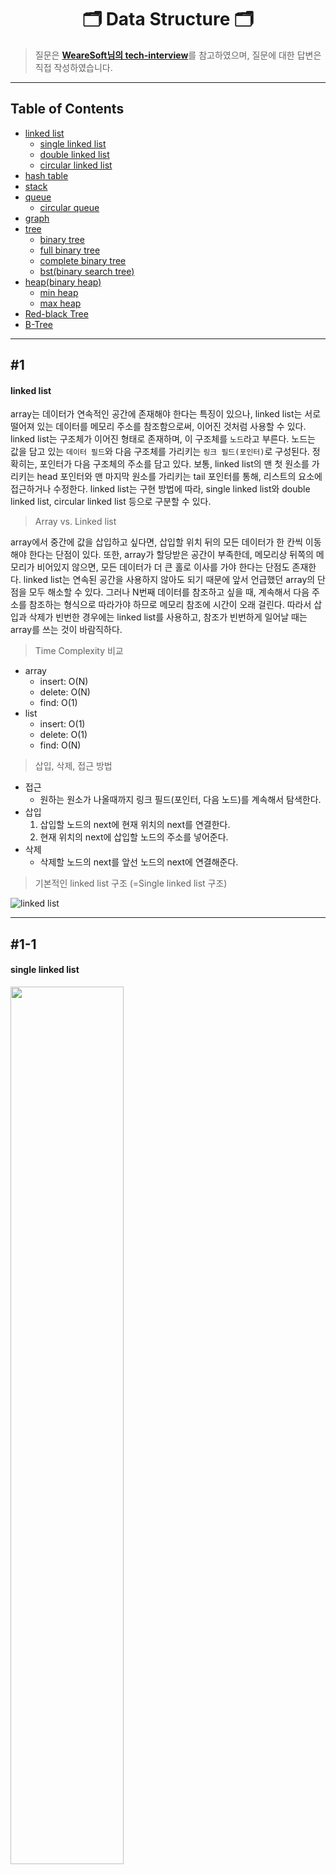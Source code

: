 <div align='center'>
  <h1>🗂 Data Structure 🗂</h1>
</div>

> 질문은 <strong>[WeareSoft님의 tech-interview](https://github.com/WeareSoft/tech-interview)</strong>를 참고하였으며, 질문에 대한 답변은 직접 작성하였습니다.

---

## Table of Contents

- [linked list](#1)
  - [single linked list](#1-1)
  - [double linked list](#1-2)
  - [circular linked list](#1-3)
- [hash table](#2)
- [stack](#3)
- [queue](#4)
  - [circular queue](#4-1)
- [graph](#5)
- [tree](#6)
  - [binary tree](#6-1)
  - [full binary tree](#6-2)
  - [complete binary tree](#6-3)
  - [bst(binary search tree)](#6-4)
- [heap(binary heap)](#7)
  - [min heap](#7-1)
  - [max heap](#7-2)
- [Red-black Tree](#8)
- [B-Tree](#9)

---

## #1

#### linked list

array는 데이터가 연속적인 공간에 존재해야 한다는 특징이 있으나, linked list는 서로 떨어져 있는 데이터를 메모리 주소를 참조함으로써, 이어진 것처럼 사용할 수 있다. linked list는 구조체가 이어진 형태로 존재하며, 이 구조체를 `노드`라고 부른다. 노드는 값을 담고 있는 `데이터 필드`와 다음 구조체를 가리키는 `링크 필드(포인터)`로 구성된다. 정확히는, 포인터가 다음 구조체의 주소를 담고 있다. 보통, linked list의 맨 첫 원소를 가리키는 head 포인터와 맨 마지막 원소를 가리키는 tail 포인터를 통해, 리스트의 요소에 접근하거나 수정한다. linked list는 구현 방법에 따라, single linked list와 double linked list, circular linked list 등으로 구분할 수 있다.

> Array vs. Linked list

array에서 중간에 값을 삽입하고 싶다면, 삽입할 위치 뒤의 모든 데이터가 한 칸씩 이동해야 한다는 단점이 있다. 또한, array가 할당받은 공간이 부족한데, 메모리상 뒤쪽의 메모리가 비어있지 않으면, 모든 데이터가 더 큰 홀로 이사를 가야 한다는 단점도 존재한다. linked list는 연속된 공간을 사용하지 않아도 되기 때문에 앞서 언급했던 array의 단점을 모두 해소할 수 있다. 그러나 N번째 데이터를 참조하고 싶을 때, 계속해서 다음 주소를 참조하는 형식으로 따라가야 하므로 메모리 참조에 시간이 오래 걸린다. 따라서 삽입과 삭제가 빈번한 경우에는 linked list를 사용하고, 참조가 빈번하게 일어날 때는 array를 쓰는 것이 바람직하다.

> Time Complexity 비교

- array
  - insert: O(N)
  - delete: O(N)
  - find: O(1)
- list
  - insert: O(1)
  - delete: O(1)
  - find: O(N)

> 삽입, 삭제, 접근 방법

- 접근
  - 원하는 원소가 나올때까지 링크 필드(포인터, 다음 노드)를 계속해서 탐색한다.
- 삽입
  1. 삽입할 노드의 next에 현재 위치의 next를 연결한다.
  2. 현재 위치의 next에 삽입할 노드의 주소를 넣어준다.
- 삭제
  - 삭제할 노드의 next를 앞선 노드의 next에 연결해준다.

> 기본적인 linked list 구조 (=Single linked list 구조)

![linked list](/images/sally/2021-07-01-04-51-16.png)

---

## #1-1

#### single linked list

<img src="/images/sally/2021-07-01-05-07-59.png" width="60%">

[#1 Linked list](#1)에서 언급한 내용은 모두 Single linked list에 해당한다. Single linked list는 linked list 중에서도 가장 기본적인 구조로 되어 있으며, head에서 tail까지 단방향으로 포인터가 이어져 있으므로 N 번째 노드에서 N-1 번째 노드에 접근할 수 없다. 대신, 다시 head로부터 N-1 번의 탐색을 통해 접근해야 한다.

#### References

- [연결 리스트의 개념과 종류 - suitepotato](https://velog.io/@suitepotato/00007)

---

## #1-2

#### double linked list

<img src="/images/sally/2021-07-01-05-12-52.png" width="60%">

[#1-1 Single linked list](#1-1)은 단방향 연결이기 때문에 한번 다음 노드로 이동하면, 이전 노드로 돌아가기 힘들다는 단점이 있었다. 그러나 Double linked list는 뒤의 노드의 주소뿐만 아니라, 이전 노드의 주소도 담고 있다. 하나의 노드는 하나의 데이터와 두 개의 링크를 가지고 있으며, 각각의 링크를 prev와 next라고 부른다. 다음 노드를 참조하고 싶다면 next 링크가 담고 있는 주소를 확인하면 되고, 이전의 노드를 참조하고 싶다면 prev 링크가 가지는 주소를 확인하면 된다.

#### References

- [연결 리스트의 개념과 종류 - suitepotato](https://velog.io/@suitepotato/00007)

---

## #1-3

#### circular linked list

<img src="/images/sally/2021-07-01-05-12-42.png" width="60%">

앞서 언급했던 linked list 유형들과는 다르게, tail이 다시 head를 가리키는 구조를 가지고 있다. 따라서, tail 노드의 next에는 NULL이 들어가는 것 대신, head의 주소가 들어간다.

#### References

- [연결 리스트의 개념과 종류 - suitepotato](https://velog.io/@suitepotato/00007)

---

## #2

#### hash table

해시 테이블은 (Key, Value)로 데이터를 저장하는 자료구조 중 하나로 빠르게 데이터를 검색할 수 있는 자료구조이다. 해시 테이블이 빠른 검색속도를 제공하는 이유는 내부적으로 배열(버킷)을 사용하여 데이터를 저장하기 때문이다. 해시 테이블은 각각의 Key값에 해시함수를 적용해 배열의 고유한 index를 생성하고, 이 index를 활용해 값을 저장하거나 검색하게 된다. 여기서 실제 값이 저장되는 장소를 버킷 또는 슬롯이라고 한다.

![img](/images/sally/2021-07-01-05-31-53.png)

예를 들어, `(Key, Value)쌍` 구조를 가지는 데이터 `("John Smith", "521-1234")`를 크기가 16인 해시 테이블에 저장한다고 하자. 그러면 먼저 `index = hash_function("John Smith") % 16` 연산을 통해 index 값을 계산한다. 그리고 `array[index] = "521-1234"` 로 value를 저장하게 된다. 이러한 구조로 데이터를 저장하면 Key값으로 데이터를 찾을 때 해시 함수를 1번만 수행하면 되므로 매우 빠르게 데이터를 저장/삭제/조회할 수 있다. 해시테이블의 평균 시간복잡도는 O(1)이다.

> 해시(Hash)값이 충돌하는 경우

만약 "John Smith"를 해시 함수를 돌려 나온 값과 "Sandra Dee"를 해시 함수를 돌려 나온 값이 동일하다면, 아래와 같이 해결할 수 있다.

**해결방법 1: Separate Chaining(분리 연결법)**

![img](/images/sally/2021-07-01-05-35-24.png)

동일한 버킷의 데이터에 대해 자료구조를 활용해 추가 메모리를 사용하여 다음 데이터의 주소를 저장하는 방법이다. 동일한 해시 값을 가지면, 동일한 버킷 안에 엔트리를 할당해줘야한다. 이 때, 버킷 내부의 엔트리 값들은 linked list 형태로 이어준다. 이러한 Chaining 방식은 해시 테이블의 확장이 필요없고 간단하게 구현이 가능하며, 손쉽게 삭제할 수 있다는 장점이 있다. 하지만 데이터의 수가 많아지면 동일한 버킷에 chaining되는 데이터가 많아지며 그에 따라 캐시의 효율성이 감소한다는 단점이 있다.

**해결방법 2: Open Addressing(개방주소법)**

Open Addressing이란 추가적인 메모리를 사용하는 Chaining 방식과 다르게 비어있는 해시 테이블의 공간을 활용하는 방법이다. Open Addressing을 구현하기 위한 대표적인 방법으로는 3가지 방식이 존재한다.

- **Linear Probing**: 현재의 버킷 index로부터 고정폭 만큼씩 이동하여 차례대로 검색해 비어 있는 버킷에 데이터를 저장한다.
- **Quadratic Probing**: 해시의 저장순서 폭을 제곱으로 저장하는 방식이다. 예를 들어 처음 충돌이 발생한 경우에는 1만큼 이동하고 그 다음 계속 충돌이 발생하면 2^2, 3^2 칸씩 옮기는 방식이다.
- **Double Hashing Probing**: 해시된 값을 한번 더 해싱하여 해시의 규칙성을 없애버리는 방식이다. 해시된 값을 한번 더 해싱하여 새로운 주소를 할당하기 때문에 다른 방법들보다 많은 연산을 하게 된다.

충돌을 방지하는 방법들은 데이터의 규칙성(클러스터링)을 방지하기 위한 방식이지만 공간을 많이 사용한다는 치명적인 단점이 있다. 만약 테이블이 꽉 차있는 경우라면 테이블을 확장해주어야 하는데, 이는 매우 심각한 성능의 저하를 불러오기 때문에 가급적이면 확정을 하지 않도록 테이블을 설계해주어야 한다. (통계적으로 해시 테이블의 공간 사용률이 70% ~ 80%정도가 되면 해시의 충돌이 빈번하게 발생하여 성능이 저하되기 시작한다고 한다.) 또한 해시 테이블에서 자주 사용하게 되는 데이터를 Cache에 적용하면 효율을 높일 수 있다. 자주 hit하게 되는 데이터를 캐시에서 바로 찾음으로써 해시 테이블의 성능을 향상시킬 수 있다.

> Time Complexity

- 삽입, 삭제, 탐색
  - 해시 충돌이 일어나지 않는 경우에 O(1), 충돌이 일어난다면 최악의 경우에 O(N)의 시간 복잡도를 가진다.
  - O(N): 해시 충돌로 인해서 하나의 버킷에 여러 엔트리가 연결되어있는 경우에 모든 엔트리를 탐색해야할 수 있다.

#### References

- [[자료구조] 해시테이블(HashTable)이란? - MangKyu's Diary](https://mangkyu.tistory.com/102)

---

## #3

#### stack

**LIFO (Last In First Out)** 구조의 자료형으로 한 쪽으로만 데이터를 넣고 뺄 수 있다.

`push` 명령으로 데이터를 넣고, `pop` 명령으로 가장 마지막에 들어간 데이터를 빼낸다.

<div align='center'>
    <img src='../images/heath/stack.png' height='250px '/>
</div>
<br/>

stack 은 브라우저의 뒤로가기 기능, ctrl + z (되돌리기), 지역 변수와 매개변수를 저장하는 stack 메모리 등에 사용된다. 이외에도 DFS 알고리즘 등 다양한 곳에 사용되는 자료형이다.

stack 에 데이터가 꽉 차서 더 넣을 공간이 없는데 데이터를 push 하는 경우 `overflow`, 반대로 데이터가 없는데 pop 하는 경우를 `underflow` 라고 한다.

#### References
- [[자료구조] 스택, 큐는 무엇인가? - 마이구미](https://mygumi.tistory.com/357)
- [[자료구조] 스택(Stack), 큐(Queue), 덱(Deque) - Choiiis](https://velog.io/@choiiis/%EC%9E%90%EB%A3%8C%EA%B5%AC%EC%A1%B0-%EC%8A%A4%ED%83%9DStack%EA%B3%BC-%ED%81%90Queue)

---

## #4

#### queue

**FIFO (First In First Out)** 구조의 자료형으로 출구(front)와 입구(rear or back)가 따로 존재하여 먼저 입력된 데이터가 먼저 반환된다.

`push` 명령으로 rear 에 자료를 넣는다. rear += 1 되어 다음에 데이터를 받을 메모리를 가리켜야 한다.  
`pop` 명령으로 front 에서 데이터를 빼낸다. front += 1 되어 다음에 데이터를 반환할 메모리를 가리켜야 한다.

<div align='center'>
    <img src='../images/heath/queue.png' height='150px '/>
</div>
<br/>

queue 는 CPU 연산처리 작업대기, 프린터 인쇄, 프로세스 관리 등 들어온 순서를 보장해야하는 경우 사용된다. 이외에도 BFS 알고리즘 등에 사용된다.

queue 의 rear 가 기리키는 공간에 데이터가 있는데 데이터를 push 하는 경우 `overflow`, 반대로 front 가 가리키는 공간에 데이터가 없는데 pop 하는 경우를 `underflow` 라고 한다.

#### References
- [[자료구조] 스택, 큐는 무엇인가? - 마이구미](https://mygumi.tistory.com/357)
- [[자료구조] 스택(Stack), 큐(Queue), 덱(Deque) - Choiiis](https://velog.io/@choiiis/%EC%9E%90%EB%A3%8C%EA%B5%AC%EC%A1%B0-%EC%8A%A4%ED%83%9DStack%EA%B3%BC-%ED%81%90Queue)

---

## #4-1

#### circular queue

크기가 N 인 queue 에서 모든 원소를 다 채우면 rear 는 N-1 을 가리킨다. 이 때, pop 으로 제일 처음 원소를 제거하면 queue 에 남은 공간 1개가 생긴다. 하지만 rear 는 마지막을 가리키고 있기 때문에 더이상 원소를 추가할 수 없다. 이 문제를 해결하기 위해 원형 형태의 `circular queue` 를 사용한다.

<div align='center'>
    <img src='../images/heath/circular_queue.png' height='150px '/>
</div>
<br/>

queue 와 같이 FIFO 구조이다.   

처음에는 front 와 rear 가 같은 메모리를 가리킨다.   
데이터를 입력하기 위해 rear 는 메모리가 꽉찼는지 검사한다. 꽉찬 경우는 rear 다음 번의 메모리가 front 를 가리키는 경우 (rear + 1 == front) 인데, 꽉차지 않았다면 데이터를 입력하고 rear 는 다음 메모리로 이동한다.  
데이터를 반환하기 위해 front 는 메모리가 비었는지 검사한다. 빈 경우에는 현재 front 위치와 rear 위치가 같은 경우 (rear == front) 인데, 비지 않았다면 데이터를 반환하고 front 는 다음 메모리로 이동한다.

#### References
- [[자료구조] 큐(QUEUE)와 원형큐(CIRCULAR QUEUE) 개념과 구현 - reakwon](https://reakwon.tistory.com/30)

---

## #5

#### graph

그래프는 정점과 간선으로 이루어진 자료구조이다. 정점 간의 연결관계는 간선으로 나타낸다.

##### 그래프의 종류

<img src="/images/sally/2021-07-01-13-15-10.png" width="50%">  

간선이 담고있는 정보와 연결 상태에 따라 그래프의 종류가 나뉜다. 두 정점을 연결하는 간선에 방향이 없다면 `무방향 그래프`, 두 정점을 연결하는 간선에 방향이 존재하면 `방향 그래프`라고 부른다. 방향 그래프는 간선의 방향으로만 이동할 수 있다. 두 정점을 이동할 때 비용이 발생하면 `가중치 그래프`로 나타낼 수 있다. 모든 정점이 간선으로 연결된 경우, `완전 그래프`라고 부른다.

##### 그래프 구현 방식

<img src="/images/sally/2021-07-01-12-54-57.png" width="60%">

- 인접행렬 방식
  - 노드를 인덱스로 삼는 2차원 배열을 만든다.
  - 각 노드가 간선으로 연결되어있으면 배열에 1을 넣어주고, 연결되지 않았다면 0을 넣어준다.
  - 두 노드의 연결관계를 조회할 때, O(1) 시간이 걸린다.
  - 그러나 모든 정점에 대해, 간선 정보를 입력해야하므로 초기화에 <!-- $O(N^2)$ --> <img style="transform: translateY(0.1em); background: white;" src="https://render.githubusercontent.com/render/math?math=O(N%5E2)"> 시간이 소요된다.
 - 노드의 수가 많고, 간선의 수가 적은 그래프의 경우에, 공간을 낭비하게 된다.

<img src="/images/sally/2021-07-01-12-55-08.png" width="70%">  

- 인접리스트 방식
  - 그래프의 노드들을 리스트로 표현한다. head 노드와 연결된 노드들을 링크에 달아준다.
  - 한 정점에 연결된 노드들의 정보를 얻기 위해서 O(M) 시간이 걸린다.(M: 간선의 수)
  - 간선 정보만 유지하므로, 공간 낭비가 적다.
  - 두 정점이 연결되었는지 확인하기 위해서 O(M) 시간이 걸리며, 구현이 비교적 어렵다.

##### 그래프 용어

그래프에서 사용하는 용어는 다음과 같다.

- `정점(vertice)` : 노드(node)라고도 하며 정점에는 데이터가 저장된다.
- `간선(edge)`: 링크(arcs)라고도 하며 노드간의 관계를 나타낸다.
- `인접 정점(adjacent vertex)` : 간선에 의해 직접 연결된 정점이다.
- `단순 경로(simple-path)` : 경로 중 반복되는 정점이 없는것, 같은 간선을 자나가지 않는 경로이다.
- `차수(degree)` : 무방향 그래프에서 하나의 정점에 인접한 정점의 수이다.
- `진출 차수(out-degree)` : 방향그래프에서 사용되는 용어로 한 노드에서 외부로 향하는 간선의 수를 뜻한다.
- `진입차수(in-degree)` : 방향그래프에서 사용되는 용어로 외부 노드에서 들어오는 간선의 수를 뜻한다.

#### References

- [[Algorithm] 자료구조 그래프(Graph)란 무엇인가? - 코딩팩토리](https://coding-factory.tistory.com/610)

---

## #6

#### tree

tree는 그래프의 일종으로, 부모 노드 밑에 여러 자식 노드가 연결되고, 자식 노드 각각에 다시 자식 노드가 연결되는 재귀적 형태의 자료구조이다. 노드들은 서로 다른 자식 노드를 가지며 이때 각 노드는 재사용 되지 않는다.

> 특징

- 반드시 하나의 루트 노드만이 존재한다.
- 모든 자식 노드는 한 개의 부모 노드만을 가진다.
- 서로 다른 임의의 두 노드에 대해 두 노드를 연결하는 경로는 유일하다.
- 사이클을 가지는 노드 집합이 존재하지 않는다.
- 노드가 N개인 트리는 항상 N-1개의 간선을 가진다.

> 용어

<div align='center'>
  <img src="../images/adc/data-structure/tree-terms.png" width=500>
</div><br>

- 노드(node): 트리를 구성하는 기본 원소
- 루트 노드(root node/root): 트리에서 부모가 없는 최상위 노드, 트리의 시작점
- 부모 노드(parent node): 루트 노드 방향으로 직접 연결된 노드
- 자식 노드(child node): 루트 노드 반대 방향으로 직접 연결된 노드
- 형제 노드(siblings node): 같은 부모 노드를 갖는 노드들
- 잎 노드(leaf node)/단말 노드(terminal node): 자식이 없는 노드
- 경로(path): 한 노드에서 다른 한 노드에 이르는 길 사이에 있는 노드들의 순서
- 길이(length): 출발 노드에서 도착 노드까지 거치는 노드의 개수
- 깊이(depth): 루트 경로의 길이
- 레벨(level): 루트 노드(level=1)부터 노드까지 연결된 링크 수의 합
- 높이(height): 가장 긴 루트 경로의 길이
- 차수(degree): 각 노드의 자식의 개수
- 트리의 차수(degree of tree): 트리의 최대 차수 = max[deg1, deg2, ..., degn]
- 크기(size): 노드의 개수
- 너비(width): 가장 많은 노드를 갖고 있는 레벨의 크기

#### References

- [[자료구조] 트리(Tree)란 - HeeJeong Kwon](https://gmlwjd9405.github.io/2018/08/12/data-structure-tree.html)
- [트리의 종류와 이해 - cjmp1](http://www.secmem.org/blog/2019/05/09/%ED%8A%B8%EB%A6%AC%EC%9D%98-%EC%A2%85%EB%A5%98%EC%99%80-%EC%9D%B4%ED%95%B4/)
- [[자료구조] 트리? + 이진 트리 (Binary Tree) - Suyeon's Blog](https://suyeon96.tistory.com/29)
- [트리(그래프) - 나무위키](https://namu.wiki/w/%ED%8A%B8%EB%A6%AC(%EA%B7%B8%EB%9E%98%ED%94%84))

---

## #6-1

#### binary tree

<div align='center'>
  <img src="../images/adc/data-structure/binary_tree.png" width=300>
</div><br>

이진 트리(binary tree)는 각각의 노드가 최대 두 개의 자식 노드를 가지는 트리를 말한다. 즉, 모든 노드의 차수(degree)가 2 이하인 트리를 말한다. 이진 트리의 모든 서브 트리들은 모두 이진 트리이다.

> 순회(Traversal) 방법
- 전위 순회(preorder)
  1. 노드를 방문한다.
  2. 왼쪽 서브 트리를 전위 순회한다.
  3. 오른쪽 서브 트리를 전위 순회한다.
- 중위 순회(inorder)
  1. 왼쪽 서브 트리를 중위 순회한다.
  2. 노드를 방문한다.
  3. 오른쪽 서브 트리를 중위 순회한다.
- 후위 순회(postorder)
  1. 왼쪽 서브 트리를 후위 순회한다.
  2. 오른쪽 서브 트리를 후위 순회한다.
  3. 노드를 방문한다.
- 레벨 순서 순회(level-order)
  - 모든 노드를 낮은 레벨부터 차례대로 순회한다. 레벨 순서 순회는 너비 우선 순회(breadth-first traversal)라고도 한다.

#### References

- [이진 트리 - 위키백과](https://ko.wikipedia.org/wiki/%EC%9D%B4%EC%A7%84_%ED%8A%B8%EB%A6%AC)
- [이진 탐색 트리: 이론과 소개 - 오늘도 MadPlay!](https://madplay.github.io/post/binary-search-tree)
- [트리 순회 - 위키백과](https://ko.wikipedia.org/wiki/%ED%8A%B8%EB%A6%AC_%EC%88%9C%ED%9A%8C)

---

## #6-2

#### full binary tree

<div align='center'>
  <img src="../images/adc/data-structure/full-binary-tree.png" width=500>
</div><br>

full binary tree는 단말 노드들을 제외한 모든 노드들이 2개의 자식 노드를 가지는 binary tree이다.

#### References

- [Binary Tree 종류 - Heap 구현 사전지식 - YABOONG](https://yaboong.github.io/data-structures/2018/02/10/1_binary-tree-1/)

---

## #6-3

#### complete binary tree

<div align='center'>
  <img src="../images/adc/data-structure/complete-binary-tree.png" width=500>
</div><br>

완전 이진 트리(complete binary tree)는 마지막 level을 제외한 나머지 level에 노드들이 가득 차있고, 마지막 level에서 노드는 가장 왼쪽부터 채워지는 형태의 binary tree이다.

#### References

- [Binary Tree 종류 - Heap 구현 사전지식 - YABOONG](https://yaboong.github.io/data-structures/2018/02/10/1_binary-tree-1/)

---

## #6-4

#### bst(binary search tree)

<div align='center'>
  <img src="../images/adc/data-structure/BST.png" width=500>
</div><br>

이진 탐색 트리(binary search tree)는 아래의 성질을 갖고 있는 이진 트리이다.
- 각각의 모든 노드들의 값(key)은 중복된 값이 아니다.
- 노드의 왼쪽 서브트리에는 그 노드의 값보다 작은 값들을 지닌 노드들로 이루어져 있다.
- 노드의 오른쪽 서브트리에는 그 노드의 값보다 큰 값들을 지닌 노드들로 이루어져 있다.
- 좌우 서브트리는 각각이 다시 이진 탐색 트리여야 한다.

> 탐색(Search)

- 검색하고자 하는 값을 루트 노드와 먼저 비교하고, 일치할 경우 루트 노드를 리턴한다.
  - 불일치하고 검색하고자 하는 값이 루트 노드의 값보다 작을 경우 왼쪽 서브트리에서 재귀적으로 검색한다.
  - 불일치하고 검색하고자 하는 값이 루트 노드의 값보다 큰 경우 오른쪽 서브트리에서 재귀적으로 검색한다.

> 삽입(Insert)

- 삽입을 하기 전, 탐색을 수행한다.
- 트리를 탐색한 후 키와 일치하는 노드가 없으면 마지막 노드에서 키와 노드의 크기를 비교해서 왼쪽이나 오른쪽에 새로운 노드를 삽입한다.

> 삭제(Delete)

삭제하려는 노드의 자식 수에 따라
- 자식 노드가 없는 노드(리프 노드) 삭제: 해당 노드를 단순히 삭제한다.
- 자식 노드가 1개인 노드 삭제: 해당 노드를 삭제하고 그 위치에 해당 노드의 자식 노드를 대입한다.
- 자식 노드가 2개인 노드 삭제: 삭제하고자 하는 노드의 값을 해당 노드의 왼쪽 서브트리에서 가장 큰 값으로 변경하거나, 오른쪽 서브트리에서 가장 작은 값으로 변경한 뒤, 해당 노드(왼쪽 서브트리에서 가장 큰 값을 가지는 노드 또는 오른쪽 서브트리에서 가장 작은 값을 가지는 노드)를 삭제한다.

> 복잡도

BST의 탐색, 삽입, 삭제의 복잡도는 모두 <!-- $O(h)$ --> <img style="transform: translateY(0.1em); background: white;" src="https://render.githubusercontent.com/render/math?math=O(h)">이다. (h: BST의 높이(height))

BST는 평균 시간 복잡도가 <!-- $O(\log_2 n)$ --> <img style="transform: translateY(0.1em); background: white;" src="https://render.githubusercontent.com/render/math?math=O(%5Clog_2%20n)">이지만 최악의 경우 <!-- $O(n)$ --> <img style="transform: translateY(0.1em); background: white;" src="https://render.githubusercontent.com/render/math?math=O(n)">이다. (skewed tree 이면 node의 수만큼 시간이 소요됨)
  - tree가 complete binary tree 거나 full binary tree 이면 <!-- $O(\log_2 n)$ --> <img style="transform: translateY(0.1em); background: white;" src="https://render.githubusercontent.com/render/math?math=O(%5Clog_2%20n)">, skewed tree 이면 <!-- $O(n)$ --> <img style="transform: translateY(0.1em); background: white;" src="https://render.githubusercontent.com/render/math?math=O(n)">

#### References

- [이진 탐색 트리 - 위키백과](https://ko.wikipedia.org/wiki/%EC%9D%B4%EC%A7%84_%ED%83%90%EC%83%89_%ED%8A%B8%EB%A6%AC)
- [Binary Search Tree - 불곰](https://brownbears.tistory.com/392)
- [6. Binary Search Tree - JuHy_](https://ju-hy.tistory.com/90)


---

## #7

#### heap(binary heap)

<strong>힙(heap)</strong>

최대값 및 최소값을 찾아내는 연산을 빠르게 하기 위해 고안된 완전 이진 트리를 기본으로 한 자료구조로서 다음의 속성을 만족한다.

- A가 B의 부모 노드이면, A의 키값과 B의 키값 사이에는 대소관계가 성립한다.

heap의 종류에는 [min heap](#7-1), [max heap](#7-2)이 있다.

각 노드의 자식 노드의 최대 개수는 힙의 종류에 따라 다르지만, 대부분의 경우는 자식 노드의 개수가 최대 2개인 이진 힙(binary heap)을 사용한다.

힙에서는 가장 높은(혹은 가장 낮은) 우선순위를 가지는 노드가 항상 루트 노드에 오게 되는 특징이 있으며, 이를 응용하여 우선순위 큐와 같은 추상적 자료형을 구현할 수 있다.

<strong>이진 힙(binary heap)</strong>

이진 힙은 다음과 같은 두 가지 특징을 갖는다.

트리를 T, 임의 내부 노드를 v라고 하면 다음과 같다.
  1. 루트 노드를 제외한 각 내부 노드는 `key(T.parent(v)) < key(v)` 또는 `key(T.parent(v)) > key(v)`이다. (즉, 키 값은 오름차순이거나 내림차순이다.)
  2. 마지막 왼쪽 결합 노드들의 레벨을 제외한 다른 모든 레벨들은 완전 이진 트리를 형성한다.

힙 리스트(heap list)로 표현할 때 i번째 노드의 왼쪽 자식 노드의 위치는 2i가 되며, i번째 노드의 오른쪽 자식 노드의 위치는 2i+1이고, 또한 i번째 노드의 부모 노드의 위치는 i/2가 된다.

> 복잡도

<!-- $O(\log n)$ --> <img style="transform: translateY(0.1em); background: white;" src="https://render.githubusercontent.com/render/math?math=O(%5Clog%20n)">

#### References

- [힙 (자료 구조) - 위키백과](https://ko.wikipedia.org/wiki/%ED%9E%99_(%EC%9E%90%EB%A3%8C_%EA%B5%AC%EC%A1%B0))

---

## #7-1

#### min heap

<div align='center'>
  <img src="../images/adc/data-structure/min_heap.png" width=300>
</div><br>

최소 힙(min heap)은 부모 노드의 키 값이 자식 노드의 키 값보다 작거나 같은 완전 이진 트리이다.

- key(부모 노드)<!-- $\leq$ --> <img style="transform: translateY(0.1em); background: white;" src="https://render.githubusercontent.com/render/math?math=%5Cleq">key(자식 노드)

#### References

- [[자료구조] 힙(heap)이란 - HeeJeong Kwon](https://gmlwjd9405.github.io/2018/05/10/data-structure-heap.html)

---

## #7-2

#### max heap

<div align='center'>
  <img src="../images/adc/data-structure/max_heap.png" width=300>
</div><br>

최대 힙(max heap)은 부모 노드의 키 값이 자식 노드의 키 값보다 크거나 같은 완전 이진 트리이다.

- key(부모 노드)<!-- $\geq$ --> <img style="transform: translateY(0.1em); background: white;" src="https://render.githubusercontent.com/render/math?math=\geq">key(자식 노드)

#### References

- [[자료구조] 힙(heap)이란 - HeeJeong Kwon](https://gmlwjd9405.github.io/2018/05/10/data-structure-heap.html)

---

## #8

#### Red-black Tree

> **레드-블랙트리의 정의**

<div align='center'>
  <img src="../images/penguin/red-black-tree.png" alt="레드-블랙 트리" width="80%"/>
  <br/>
  <small>출처: <a href="https://en.wikipedia.org/wiki/Red%E2%80%93black_tree">Red-black tree - Wikipedia</a></small>
</div>

레드-블랙 트리(Red-Black Tree)는 이진탐색트리(Binary Search Tree)의 한 종류로, 삽입(insert), 삭제(delete), 검색(retrieval) 연산을 <!-- $O(\log N)$ --> <img style="transform: translateY(0.1em); background: white;" src="https://render.githubusercontent.com/render/math?math=O(%5Clog%20N)">에 수행하도록 보장하는 **균형 잡힌 트리**를 말한다. 즉, 트리의 높이가 <!-- $\log N$ --> <img style="transform: translateY(0.1em); background: white;" src="https://render.githubusercontent.com/render/math?math=%5Clog%20N">이 되도록 한다.

레드-블랙 트리는 **다음의 조건**을 만족한다.

- 모든 노드는 빨간색 혹은 검은색이다.
- 루트 노드는 검은색이다.
- `NULL` 혹은 `NIL`로 표기된 리프노드는 검정색이다.
- 빨간색 노드의 자식 노드는 검정색이다. 즉, 빨간색 노드가 연속적으로 나올 수 없다.
- 리프노드에서 루트노드까지 가는 경로에서 만나는 검은색 노드의 개수는 같다.

> **레드-블랙트리가 균형 잡힌 트리인 이유**

레드-블랙 트리의 **5번째 조건** 때문인데, 검은색 노드의 개수가 B이고 빨간색 노드가 최소가 되는 경우와 최대가 되는 경우를 생각해보자. 빨간색 노드가 최소가 되려면, 빨간색 노드 자체가 없어야 하고 총 노드의 개수는 B개이다. 빨간색 노드가 최대가 되려면, `검정-빨강-검정-빨강-...`으로 반복되어야 한다. 이 경우 총 노드의 개수는 2B이다.

그러므로 최소 경로와 최대 경로의 차이는 2배보다 크지 않으므로 레드-블랙 트리는 균형 잡힌 트리라고 말할 수 있다.

> **레드-블랙 트리의 연산**

레드-블랙 트리의 연산으로 `검색`, `삽입`, `제거`가 있다. 자세한 내용은 [레드-블랙 트리/동작 - 위키백과](https://ko.wikipedia.org/wiki/%EB%A0%88%EB%93%9C-%EB%B8%94%EB%9E%99_%ED%8A%B8%EB%A6%AC#%EB%8F%99%EC%9E%91)를 참고!

#### References

- [알고리즘) Red-Black Tree - ZeddiOS](https://zeddios.tistory.com/237)
- [고급 주제 - 코딩인터뷰 완전분석](http://www.yes24.com/Product/Goods/44305533)
- [[레드-블랙 트리 - 위키백과](https://ko.wikipedia.org/wiki/%EB%A0%88%EB%93%9C-%EB%B8%94%EB%9E%99_%ED%8A%B8%EB%A6%AC#%EB%8F%99%EC%9E%91)]

---

## #9

#### B-Tree

> **B-트리의 정의**

<div align='center'>
  <img src="../images/penguin/b-tree.png" alt="B트리" width="80%"/>
  <br/>
  <small>출처: <a href="https://commons.wikimedia.org/wiki/File:B-tree-definition.png">B-tree Definition - Wikimedia</a></small>
</div>

B-트리는 이진 트리(Binary Tree)를 확장해 모든 리프 노드들이 같은 높이를 갖도록 하는 트리이다. 노드 내에 여러 개의 key가 있을 수 있으며, 최대 key의 개수에 따라 2개이면 2차 B-트리, N개면 N차 B-트리라고 부른다.

B-트리는 **다음의 조건**을 만족한다.

- 노드의 key의 개수가 N이면, 자식 노드의 개수는 N+1이다.
- 노드 내의 key는 오름차순으로 정렬되어 있다.
- 루트 노드는 2개 이상의 자식을 가져야 한다.
- 루트 노드를 제외한 나머지 노드들은 적어도 최대 M/2개의 key를 가져야 한다.
  - M은 B-트리의 차수를 말한다.
- 리프 노드는 모두 같은 레벨에 있어야 한다.

> **B-트리의 연산**

B-트리의 연산은 `검색`과 `삽입`, `제거`가 있다. 다음 연산은 B-트리 연산을 이해할 수 있는 자료로 이것을 참고!

- B-트리 연산 시뮬레이션: [B-Tree Algorithm Visualizations](https://www.cs.usfca.edu/~galles/visualization/BTree.html)
- B-트리 연산 개념 정리: [[자료구조] 그림으로 알아보는 B-Tree - emplam27.log](https://velog.io/@emplam27/%EC%9E%90%EB%A3%8C%EA%B5%AC%EC%A1%B0-%EA%B7%B8%EB%A6%BC%EC%9C%BC%EB%A1%9C-%EC%95%8C%EC%95%84%EB%B3%B4%EB%8A%94-B-Tree)

> **B-트리 vs B+ 트리**

B+ 트리는 B-트리와 비슷하지만 리프노드가 연결리스트의 형태를 띄어 선형 검색이 가능한 트리이다. 모든 노드에 key와 data가 있는 B 트리와는 달리 B+ 트리는 리프 노드에만 data가 존재한다. 또한 `삽입`과 `제거` 연산 모두 리프 노드에서만 이루어진다.

#### References

- [[자료구조] 그림으로 알아보는 B-Tree - emplam27.log](https://velog.io/@emplam27/%EC%9E%90%EB%A3%8C%EA%B5%AC%EC%A1%B0-%EA%B7%B8%EB%A6%BC%EC%9C%BC%EB%A1%9C-%EC%95%8C%EC%95%84%EB%B3%B4%EB%8A%94-B-Tree)
- [[자료구조] 그림으로 알아보는 B+Tree - emplam27.log](https://velog.io/@emplam27/%EC%9E%90%EB%A3%8C%EA%B5%AC%EC%A1%B0-%EA%B7%B8%EB%A6%BC%EC%9C%BC%EB%A1%9C-%EC%95%8C%EC%95%84%EB%B3%B4%EB%8A%94-B-Plus-Tree)
- [B트리 - 위키백과](https://ko.wikipedia.org/wiki/B_%ED%8A%B8%EB%A6%AC)
- [B-Tree 개념 정리 - Jlog](https://hyungjoon6876.github.io/jlog/2018/07/20/btree.html)

---
